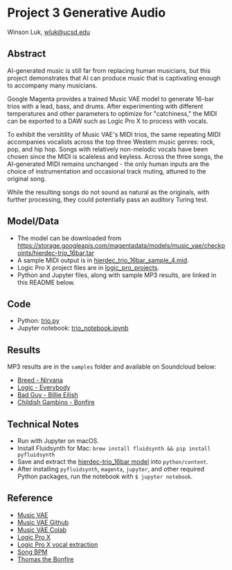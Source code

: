 # Project 3 Generative Audio

Winson Luk, wluk@ucsd.edu

## Abstract

AI-generated music is still far from replacing human musicians, but this project demonstrates that AI can produce music that is captivating enough to accompany many musicians.

Google Magenta provides a trained Music VAE model to generate 16-bar trios with a lead, bass, and drums. After experimenting with different temperatures and other parameters to optimize for "catchiness," the MIDI can be exported to a DAW such as Logic Pro X to process with vocals.

To exhibit the versitility of Music VAE's MIDI trios, the same repeating MIDI accompanies vocalists across the top three Western music genres: rock, pop, and hip hop. Songs with relatively non-melodic vocals have been chosen since the MIDI is scaleless and keyless. Across the three songs, the AI-generated MIDI remains unchanged - the only human inputs are the choice of instrumentation and occasional track muting, attuned to the original song.

While the resulting songs do not sound as natural as the originals, with further processing, they could potentially pass an auditory Turing test.

## Model/Data

- The model can be downloaded from https://storage.googleapis.com/magentadata/models/music_vae/checkpoints/hierdec-trio_16bar.tar
- A sample MIDI output is in [hierdec_trio_16bar_sample_4.mid](midi/hierdec_trio_16bar_sample_4.mid).
- Logic Pro X project files are in [logic_pro_projects](logic_pro_projects).
- Python and Jupyter files, along with sample MP3 results, are linked in this README below.

## Code

- Python: [trio.py](python/trio.py)
- Jupyter notebook: [trio_notebook.ipynb](python/trio_notebook.ipynb)

## Results

MP3 results are in the `samples` folder and available on Soundcloud below:

- [Breed - Nirvana](https://soundcloud.com/user-604304255/breed_magenta)
- [Logic - Everybody](https://soundcloud.com/user-604304255/everybody_magenta)
- [Bad Guy - Billie Eilish](https://soundcloud.com/user-604304255/badguy_magenta)
- [Childish Gambino - Bonfire](https://soundcloud.com/user-604304255/bonfire_magenta)

## Technical Notes

- Run with Jupyter on macOS.
- Install Fluidsynth for Mac: `brew install fluidsynth && pip install pyfluidsynth`
- Save and extract the [hierdec-trio_16bar model](https://storage.googleapis.com/magentadata/models/music_vae/checkpoints/hierdec-trio_16bar.tar) into `python/content`.
- After installing `pyfluidsynth`, `magenta`, `jupyter`, and other required Python packages, run the notebook with `$ jupyter notebook`.

## Reference

- [Music VAE](https://magenta.tensorflow.org/music-vae)
- [Music VAE Github](https://github.com/tensorflow/magenta/tree/master/magenta/models/music_vae)
- [Music VAE Colab](https://colab.research.google.com/notebooks/magenta/music_vae/music_vae.ipynb)
- [Logic Pro X](https://www.apple.com/logic-pro/)
- [Logic Pro X vocal extraction](https://www.youtube.com/watch?v=imv1BvaGp-s)
- [Song BPM](https://songbpm.com)
- [Thomas the Bonfire](https://soundcloud.com/macoos1337/thomas-the-bonfire)
